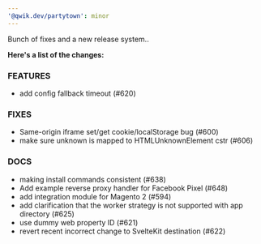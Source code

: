 ```yaml
---
'@qwik.dev/partytown': minor
---
```


Bunch of fixes and a new release system..

**Here's a list of the changes:**

### FEATURES
* add config fallback timeout (#620)

### FIXES

* Same-origin iframe set/get cookie/localStorage bug (#600)
* make sure unknown is mapped to HTMLUnknownElement cstr (#606)

### DOCS

* making install commands consistent (#638)
* Add example reverse proxy handler for Facebook Pixel (#648)
* add integration module for Magento 2 (#594)
* add clarification that the worker strategy is not supported with app directory (#625)
* use dummy web property ID (#621)
* revert recent incorrect change to SvelteKit destination (#622)